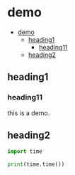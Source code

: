 # demo

<!-- TOC -->

- [demo](#demo)
  - [heading1](#heading1)
    - [heading11](#heading11)
  - [heading2](#heading2)

<!-- /TOC -->

## heading1

### heading11

this is a demo.

## heading2

```python
import time

print(time.time())
```

